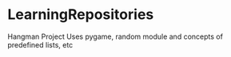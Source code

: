 # LearningRepositories
Hangman Project
Uses pygame, random module 
and concepts of predefined lists, etc 

